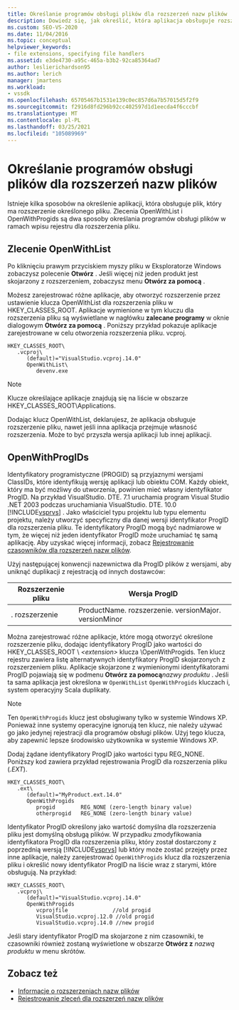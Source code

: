 ```yaml
---
title: Określanie programów obsługi plików dla rozszerzeń nazw plików | Microsoft Docs
description: Dowiedz się, jak określić, która aplikacja obsługuje rozszerzenie pliku w zestawie SDK programu Visual Studio za pomocą OpenWithList i OpenWithProgids.
ms.custom: SEO-VS-2020
ms.date: 11/04/2016
ms.topic: conceptual
helpviewer_keywords:
- file extensions, specifying file handlers
ms.assetid: e3de4730-a95c-465a-b3b2-92ca85364ad7
author: leslierichardson95
ms.author: lerich
manager: jmartens
ms.workload:
- vssdk
ms.openlocfilehash: 65705467b1531e139c0ec857d6a7b57015d5f2f9
ms.sourcegitcommit: f2916d8fd296b92cc402597d1d1eecda4f6cccbf
ms.translationtype: MT
ms.contentlocale: pl-PL
ms.lasthandoff: 03/25/2021
ms.locfileid: "105089969"
---
```

# <a name="specifying-file-handlers-for-file-name-extensions"></a>Określanie programów obsługi plików dla rozszerzeń nazw plików
Istnieje kilka sposobów na określenie aplikacji, która obsługuje plik, który ma rozszerzenie określonego pliku. Zlecenia OpenWithList i OpenWithProgids są dwa sposoby określania programów obsługi plików w ramach wpisu rejestru dla rozszerzenia pliku.

## <a name="openwithlist-verb"></a>Zlecenie OpenWithList
 Po kliknięciu prawym przyciskiem myszy pliku w Eksploratorze Windows zobaczysz polecenie **Otwórz** . Jeśli więcej niż jeden produkt jest skojarzony z rozszerzeniem, zobaczysz menu **Otwórz za pomocą** .

 Możesz zarejestrować różne aplikacje, aby otworzyć rozszerzenie przez ustawienie klucza OpenWithList dla rozszerzenia pliku w HKEY_CLASSES_ROOT. Aplikacje wymienione w tym kluczu dla rozszerzenia pliku są wyświetlane w nagłówku **zalecane programy** w oknie dialogowym **Otwórz za pomocą** . Poniższy przykład pokazuje aplikacje zarejestrowane w celu otworzenia rozszerzenia pliku. vcproj.

```
HKEY_CLASSES_ROOT\
   .vcproj\
      (default)="VisualStudio.vcproj.14.0"
      OpenWithList\
         devenv.exe
```

> [!NOTE]
> Klucze określające aplikacje znajdują się na liście w obszarze HKEY_CLASSES_ROOT\Applications.

 Dodając klucz OpenWithList, deklarujesz, że aplikacja obsługuje rozszerzenie pliku, nawet jeśli inna aplikacja przejmuje własność rozszerzenia. Może to być przyszła wersja aplikacji lub innej aplikacji.

## <a name="openwithprogids"></a>OpenWithProgIDs
 Identyfikatory programistyczne (PROGID) są przyjaznymi wersjami ClassIDs, które identyfikują wersję aplikacji lub obiektu COM. Każdy obiekt, który ma być możliwy do utworzenia, powinien mieć własny identyfikator ProgID. Na przykład VisualStudio. DTE. 7.1 uruchamia program Visual Studio .NET 2003 podczas uruchamiania VisualStudio. DTE. 10.0 [!INCLUDE[vsprvs](../code-quality/includes/vsprvs_md.md)] . Jako właściciel typu projektu lub typu elementu projektu, należy utworzyć specyficzny dla danej wersji identyfikator ProgID dla rozszerzenia pliku. Te identyfikatory ProgID mogą być nadmiarowe w tym, że więcej niż jeden identyfikator ProgID może uruchamiać tę samą aplikację. Aby uzyskać więcej informacji, zobacz [Rejestrowanie czasowników dla rozszerzeń nazw plików](../extensibility/registering-verbs-for-file-name-extensions.md).

 Użyj następującej konwencji nazewnictwa dla ProgID plików z wersjami, aby uniknąć duplikacji z rejestracją od innych dostawców:

|Rozszerzenie pliku|Wersja ProgID|
|--------------------|----------------------|
|. rozszerzenie|ProductName. rozszerzenie. versionMajor. versionMinor|

 Można zarejestrować różne aplikacje, które mogą otworzyć określone rozszerzenie pliku, dodając identyfikatory ProgID jako wartości do HKEY_CLASSES_ROOT \\ *\<extension>* klucza \OpenWithProgids. Ten klucz rejestru zawiera listę alternatywnych identyfikatory ProgID skojarzonych z rozszerzeniem pliku. Aplikacje skojarzone z wymienionymi identyfikatorami ProgID pojawiają się w podmenu **Otwórz za pomocą**_nazwy produktu_ . Jeśli ta sama aplikacja jest określona w `OpenWithList` `OpenWithProgids` kluczach i, system operacyjny Scala duplikaty.

> [!NOTE]
> Ten `OpenWithProgids` klucz jest obsługiwany tylko w systemie Windows XP. Ponieważ inne systemy operacyjne ignorują ten klucz, nie należy używać go jako jedynej rejestracji dla programów obsługi plików. Użyj tego klucza, aby zapewnić lepsze środowisko użytkownika w systemie Windows XP.

 Dodaj żądane identyfikatory ProgID jako wartości typu REG_NONE. Poniższy kod zawiera przykład rejestrowania ProgID dla rozszerzenia pliku (.*EXT*).

```
HKEY_CLASSES_ROOT\
   .ext\
      (default)="MyProduct.ext.14.0"
      OpenWithProgids
         progid        REG_NONE (zero-length binary value)
         otherprogid   REG_NONE (zero-length binary value)
```

 Identyfikator ProgID określony jako wartość domyślna dla rozszerzenia pliku jest domyślną obsługą plików. W przypadku zmodyfikowania identyfikatora ProgID dla rozszerzenia pliku, który został dostarczony z poprzednią wersją [!INCLUDE[vsprvs](../code-quality/includes/vsprvs_md.md)] lub który może zostać przejęty przez inne aplikacje, należy zarejestrować `OpenWithProgids` klucz dla rozszerzenia pliku i określić nowy identyfikator ProgID na liście wraz z starymi, które obsługują. Na przykład:

```
HKEY_CLASSES_ROOT\
   .vcproj\
      (default)="VisualStudio.vcproj.14.0"
      OpenWithProgids
         vcprojfile              //old progid
         VisualStudio.vcproj.12.0 //old progid
         VisualStudio.vcproj.14.0 //new progid
```

 Jeśli stary identyfikator ProgID ma skojarzone z nim czasowniki, te czasowniki również zostaną wyświetlone w obszarze **Otwórz z** *nazwą produktu* w menu skrótów.

## <a name="see-also"></a>Zobacz też
- [Informacje o rozszerzeniach nazw plików](../extensibility/about-file-name-extensions.md)
- [Rejestrowanie zleceń dla rozszerzeń nazw plików](../extensibility/registering-verbs-for-file-name-extensions.md)
